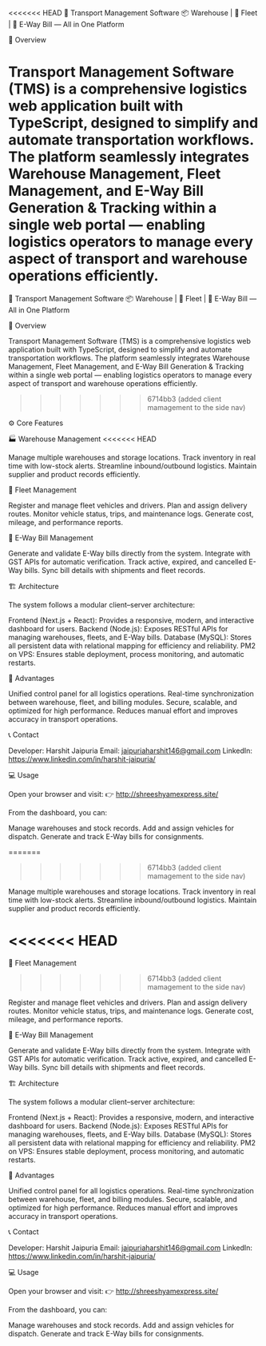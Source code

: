 <<<<<<< HEAD
🚛 Transport Management Software
📦 Warehouse | 🚚 Fleet | 📜 E-Way Bill — All in One Platform


🧩 Overview

Transport Management Software (TMS) is a comprehensive logistics web application built with TypeScript, designed to simplify and automate transportation workflows.
The platform seamlessly integrates Warehouse Management, Fleet Management, and E-Way Bill Generation & Tracking within a single web portal — enabling logistics operators to manage every aspect of transport and warehouse operations efficiently.
=======
🚛 Transport Management Software 📦 Warehouse | 🚚 Fleet | 📜 E-Way Bill — All in One Platform

🧩 Overview

Transport Management Software (TMS) is a comprehensive logistics web application built with TypeScript, designed to simplify and automate transportation workflows. The platform seamlessly integrates Warehouse Management, Fleet Management, and E-Way Bill Generation & Tracking within a single web portal — enabling logistics operators to manage every aspect of transport and warehouse operations efficiently.
>>>>>>> 6714bb3 (added client mamagement to the side nav)

⚙️ Core Features

🏭 Warehouse Management
<<<<<<< HEAD

Manage multiple warehouses and storage locations.
Track inventory in real time with low-stock alerts.
Streamline inbound/outbound logistics.
Maintain supplier and product records efficiently.

🚛 Fleet Management

Register and manage fleet vehicles and drivers.
Plan and assign delivery routes.
Monitor vehicle status, trips, and maintenance logs.
Generate cost, mileage, and performance reports.

📜 E-Way Bill Management

Generate and validate E-Way bills directly from the system.
Integrate with GST APIs for automatic verification.
Track active, expired, and cancelled E-Way bills.
Sync bill details with shipments and fleet records.

🏗️ Architecture

The system follows a modular client–server architecture:

Frontend (Next.js + React): Provides a responsive, modern, and interactive dashboard for users.
Backend (Node.js): Exposes RESTful APIs for managing warehouses, fleets, and E-Way bills.
Database (MySQL): Stores all persistent data with relational mapping for efficiency and reliability.
PM2 on VPS: Ensures stable deployment, process monitoring, and automatic restarts.

🚀 Advantages

Unified control panel for all logistics operations.
Real-time synchronization between warehouse, fleet, and billing modules.
Secure, scalable, and optimized for high performance.
Reduces manual effort and improves accuracy in transport operations.

📞 Contact

Developer: Harshit Jaipuria
Email: jaipuriaharshit146@gmail.com
LinkedIn: https://www.linkedin.com/in/harshit-jaipuria/

💻 Usage

Open your browser and visit:
👉 http://shreeshyamexpress.site/

From the dashboard, you can:

Manage warehouses and stock records.
Add and assign vehicles for dispatch.
Generate and track E-Way bills for consignments.





=======
>>>>>>> 6714bb3 (added client mamagement to the side nav)

Manage multiple warehouses and storage locations. Track inventory in real time with low-stock alerts. Streamline inbound/outbound logistics. Maintain supplier and product records efficiently.

<<<<<<< HEAD
=======
🚛 Fleet Management
>>>>>>> 6714bb3 (added client mamagement to the side nav)

Register and manage fleet vehicles and drivers. Plan and assign delivery routes. Monitor vehicle status, trips, and maintenance logs. Generate cost, mileage, and performance reports.

📜 E-Way Bill Management

Generate and validate E-Way bills directly from the system. Integrate with GST APIs for automatic verification. Track active, expired, and cancelled E-Way bills. Sync bill details with shipments and fleet records.

🏗️ Architecture

The system follows a modular client–server architecture:

Frontend (Next.js + React): Provides a responsive, modern, and interactive dashboard for users. Backend (Node.js): Exposes RESTful APIs for managing warehouses, fleets, and E-Way bills. Database (MySQL): Stores all persistent data with relational mapping for efficiency and reliability. PM2 on VPS: Ensures stable deployment, process monitoring, and automatic restarts.

🚀 Advantages

Unified control panel for all logistics operations. Real-time synchronization between warehouse, fleet, and billing modules. Secure, scalable, and optimized for high performance. Reduces manual effort and improves accuracy in transport operations.

📞 Contact

Developer: Harshit Jaipuria Email: jaipuriaharshit146@gmail.com LinkedIn: https://www.linkedin.com/in/harshit-jaipuria/

💻 Usage

Open your browser and visit: 👉 http://shreeshyamexpress.site/

From the dashboard, you can:

Manage warehouses and stock records. Add and assign vehicles for dispatch. Generate and track E-Way bills for consignments.